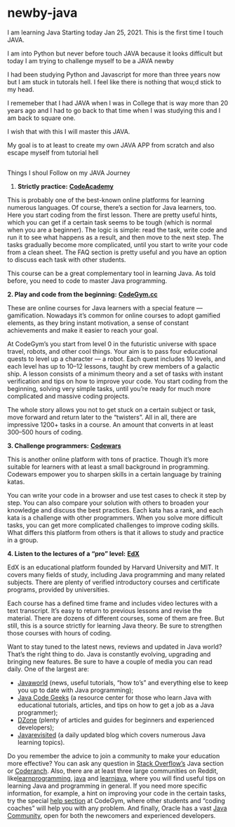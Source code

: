 # newby-java

I am learning Java Starting today Jan 25, 2021. This is the first time I touch JAVA.

I am into Python but never before touch JAVA because it looks difficult but today I am trying to challenge myself to be a JAVA newby

I had been studying Python and Javascript for more than three years now but I am stuck in tutorals hell. I feel like there is nothing that wou;d stick to my head.

I rememeber that I had JAVA when I was in College that is way more than 20 years ago and I had to go back to that time when I was studying this and I am back to square one.

I wish that with this I will master this JAVA.

My goal is to at least to create my own JAVA APP from scratch and also escape myself from tutorial hell

## 
Things I shoul Follow on my JAVA Journey

1.  ****Strictly practice:**** [****CodeAcademy****](https://www.codecademy.com/learn)

This is probably one of the best-known online platforms for learning numerous languages. Of course, there’s a section for Java learners, too. Here you start coding from the first lesson. There are pretty useful hints, which you can get if a certain task seems to be tough (which is normal when you are a beginner). The logic is simple: read the task, write code and run it to see what happens as a result, and then move to the next step. The tasks gradually become more complicated, until you start to write your code from a clean sheet. The FAQ section is pretty useful and you have an option to discuss each task with other students.

This course can be a great complementary tool in learning Java. As told before, you need to code to master Java programming.

****2. Play and code from the beginning:**** [****CodeGym.cc****](https://codegym.cc/)

These are online courses for Java learners with a special feature — gamification. Nowadays it’s common for online courses to adopt gamified elements, as they bring instant motivation, a sense of constant achievements and make it easier to reach your goal.

At CodeGym’s you start from level 0 in the futuristic universe with space travel, robots, and other cool things. Your aim is to pass four educational quests to level up a character — a robot. Each quest includes 10 levels, and each level has up to 10–12 lessons, taught by crew members of a galactic ship. A lesson consists of a minimum theory and a set of tasks with instant verification and tips on how to improve your code. You start coding from the beginning, solving very simple tasks, until you’re ready for much more complicated and massive coding projects.

The whole story allows you not to get stuck on a certain subject or task, move forward and return later to the “twisters”. All in all, there are impressive 1200+ tasks in a course. An amount that converts in at least 300–500 hours of coding.

****3. Challenge programmers:**** [****Codewars****](https://www.codewars.com/)

This is another online platform with tons of practice. Though it’s more suitable for learners with at least a small background in programming. Codewars empower you to sharpen skills in a certain language by training katas.

You can write your code in a browser and use test cases to check it step by step. You can also compare your solution with others to broaden your knowledge and discuss the best practices. Each kata has a rank, and each kata is a challenge with other programmers. When you solve more difficult tasks, you can get more complicated challenges to improve coding skills. What differs this platform from others is that it allows to study and practice in a group.

****4. Listen to the lectures of a “pro” level:**** [****EdX****](https://www.edx.org/learn/java)

EdX is an educational platform founded by Harvard University and MIT. It covers many fields of study, including Java programming and many related subjects. There are plenty of verified introductory courses and certificate programs, provided by universities.

Each course has a defined time frame and includes video lectures with a text transcript. It’s easy to return to previous lessons and revise the material. There are dozens of different courses, some of them are free. But still, this is a source strictly for learning Java theory. Be sure to strengthen those courses with hours of coding.

Want to stay tuned to the latest news, reviews and updated in Java world? That’s the right thing to do. Java is constantly evolving, upgrading and bringing new features. Be sure to have a couple of media you can read daily. One of the largest are:

-   [Javaworld](https://www.javaworld.com/)  (news, useful tutorials, “how to’s” and everything else to keep you up to date with Java programming);
-   [Java Code Geeks](https://www.javacodegeeks.com/)  (a resource center for those who learn Java with educational tutorials, articles, and tips on how to get a job as a Java programmer);
-   [DZone](https://dzone.com/java-jdk-development-tutorials-tools-news)  (plenty of articles and guides for beginners and experienced developers);
-   [Javarevisited](https://javarevisited.blogspot.com/)  (a daily updated blog which covers numerous Java learning topics).

Do you remember the advice to join a community to make your education more effective? You can ask any question in  [Stack Overflow’s](https://stackoverflow.com/questions/tagged/java)  Java section or  [Coderanch](https://coderanch.com/c/java). Also, there are at least three large communities on Reddit, like[learnprogramming](https://www.reddit.com/r/learnprogramming/), [java](https://www.reddit.com/r/java/)  and [learnjava](https://www.reddit.com/r/learnjava/), where you will find useful tips on learning Java and programming in general. If you need more specific information, for example, a hint on improving your code in the certain tasks, try the special  [help section](https://codegym.cc/help)  at CodeGym, where other students and “coding coaches” will help you with any problem. And finally, Oracle has a vast  [Java Community](https://www.oracle.com/technetwork/java/community/index.html), open for both the newcomers and experienced developers.
